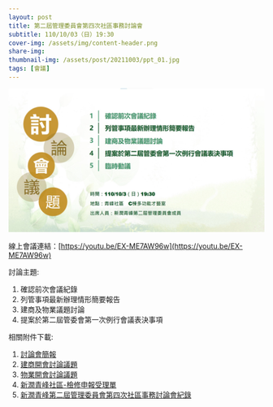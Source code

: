 ```yaml
---
layout: post
title: 第二屆管理委員會第四次社區事務討論會
subtitle: 110/10/03（日）19:30
cover-img: /assets/img/content-header.png
share-img: 
thumbnail-img: /assets/post/20211003/ppt_01.jpg
tags: [會議]
---
```


![](../assets/post/20211003/ppt_01.jpg)

線上會議連結：[https://youtu.be/EX-ME7AW96w](https://youtu.be/EX-ME7AW96w)

討論主題:

1. 確認前次會議紀錄
2. 列管事項最新辦理情形簡要報告
3. 建商及物業議題討論
4. 提案於第二屆管委會第一次例行會議表決事項

相關附件下載:

1. [討論會簡報](../assets/post/20211003/1101003_01_討論會簡報.pdf)
2. [建商開會討論議題](../assets/post/20211003/1101003_02_建商開會討論議題.pdf)
3. [物業開會討論議題](../assets/post/20211003/1101003_03_物業開會討論議題.pdf)
4. [新潤青峰社區-檢修申報受理單](../assets/post/20211003/1101003_04_新潤青峰社區-檢修申報受理單.pdf)
5. [新潤青峰第二屆管理委員會第四次社區事務討論會紀錄](../assets/post/20211003/1101003_05_新潤青峰第二屆管理委員會第四次社區事務討論會紀錄.pdf)